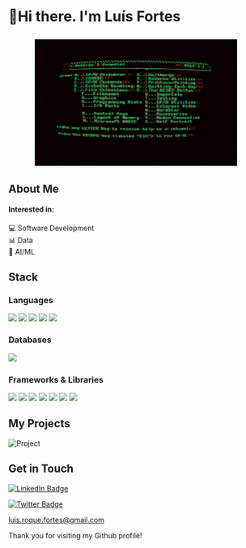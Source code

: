 # <p align="left">👋Hi there. I'm Luís Fortes</p> 
<p align="center">
   <img src="https://github.com/0xfortes/0xFortes/blob/main/EHil.gif" width="400px" height="250px">
</p>

## About Me

#### Interested in:  
💻 Software Development  
📊 Data  
🤖 AI/ML  

## Stack

### Languages
<img src="https://img.shields.io/badge/HTML5-E34F26?style=for-the-badge&logo=html5&logoColor=white" height="24">
<img src="https://img.shields.io/badge/CSS3-1572B6?style=for-the-badge&logo=css3&logoColor=white" height="24">
<img src="https://img.shields.io/badge/JavaScript-F7DF1E?style=for-the-badge&logo=javascript&logoColor=black" height="24">
<img src="https://img.shields.io/badge/Python-3776AB?style=for-the-badge&logo=python&logoColor=white" height="24">
<img src="https://img.shields.io/badge/Solidity-363636?style=for-the-badge&logo=solidity&logoColor=white" height="24">

### Databases
<img src="https://img.shields.io/badge/PostgreSQL-316192?style=for-the-badge&logo=postgresql&logoColor=white" height="24">

### Frameworks & Libraries
<img src="https://img.shields.io/badge/React-61DAFB?style=for-the-badge&logo=react&logoColor=black" height="24">
<img src="https://img.shields.io/badge/Django-092E20?style=for-the-badge&logo=django&logoColor=white" height="24">
<img src="https://img.shields.io/badge/TailwindCSS-06B6D4?style=for-the-badge&logo=tailwind-css&logoColor=white" height="24">
<img src="https://img.shields.io/badge/Pandas-150458?style=for-the-badge&logo=pandas&logoColor=white" height="24">
<img src="https://img.shields.io/badge/NumPy-013243?style=for-the-badge&logo=numpy&logoColor=white" height="24">
<img src="https://img.shields.io/badge/Matplotlib-013243?style=for-the-badge&logo=Matplotlib&logoColor=white" height="24">
<img src="https://img.shields.io/badge/scikit--learn-F7931E?style=for-the-badge&logo=scikit-learn&logoColor=white" height="24">


## My Projects


![Project](https://github.com/[YourUsername]/[YourUsername]/blob/main/project.gif "Project")

## Get in Touch

[![LinkedIn Badge](https://img.shields.io/badge/-Luís%20Fortes-blue?style=flat-square&logo=Linkedin&logoColor=white&link=https://www.linkedin.com/in/luis-roque-fortes/)](https://www.linkedin.com/in/luis-roque-fortes)

[![Twitter Badge](https://img.shields.io/badge/-Roque-blue?style=flat-square&logo=twitter&logoColor=white&link=[YourTwitterURL])](https://twitter.com/@graham_pf/)

luis.roque.fortes@gmail.com

Thank you for visiting my Github profile!


